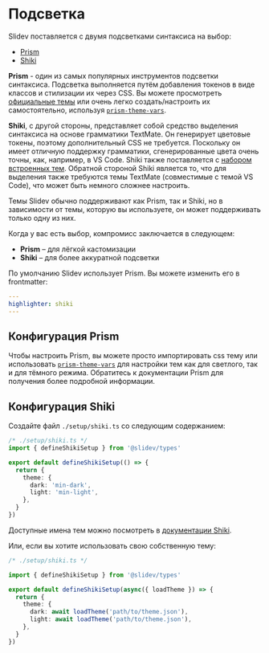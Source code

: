 # Подсветка

Slidev поставляется с двумя подсветками синтаксиса на выбор:

- [Prism](https://prismjs.com/)
- [Shiki](https://github.com/shikijs/shiki)

**Prism** - один из самых популярных инструментов подсветки синтаксиса. Подсветка выполняется путём добавления токенов в виде классов и стилизации их через CSS. Вы можете просмотреть [официальные темы](https://github.com/PrismJS/prism-themes) или очень легко создать/настроить их самостоятельно, используя [`prism-theme-vars`](https://github.com/antfu/prism-theme-vars).

**Shiki**, с другой стороны, представляет собой средство выделения синтаксиса на основе грамматики TextMate. Он генерирует цветовые токены, поэтому дополнительный CSS не требуется. Поскольку он имеет отличную поддержку грамматики, сгенерированные цвета очень точны, как, например, в VS Code. Shiki также поставляется с [набором встроенных тем](https://github.com/shikijs/shiki/blob/master/docs/themes.md). Обратной стороной Shiki является то, что для выделения также требуются темы TextMate (совместимые с темой VS Code), что может быть немного сложнее настроить.

Темы Slidev обычно поддерживают как Prism, так и Shiki, но в зависимости от темы, которую вы используете, он может поддерживать только одну из них.

Когда у вас есть выбор, компромисс заключается в следующем:

- **Prism** – для лёгкой кастомизации
- **Shiki** – для более аккуратной подсветки

По умолчанию Slidev использует Prism. Вы можете изменить его в frontmatter:

```yaml
---
highlighter: shiki
---
```

## Конфигурация Prism

Чтобы настроить Prism, вы можете просто импортировать css тему или использовать [`prism-theme-vars`](https://github.com/antfu/prism-theme-vars) для настройки тем как для светлого, так и для тёмного режима. Обратитесь к документации Prism для получения более подробной информации.

## Конфигурация Shiki

<Environment type="node" />

Создайте файл `./setup/shiki.ts` со следующим содержанием:

```ts
/* ./setup/shiki.ts */
import { defineShikiSetup } from '@slidev/types'

export default defineShikiSetup(() => {
  return {
    theme: {
      dark: 'min-dark',
      light: 'min-light',
    },
  }
})
```

Доступные имена тем можно посмотреть в [документации Shiki](https://github.com/shikijs/shiki/blob/master/docs/themes.md#all-themes).

Или, если вы хотите использовать свою собственную тему:

```ts
/* ./setup/shiki.ts */

import { defineShikiSetup } from '@slidev/types'

export default defineShikiSetup(async({ loadTheme }) => {
  return {
    theme: {
      dark: await loadTheme('path/to/theme.json'),
      light: await loadTheme('path/to/theme.json'),
    },
  }
})
```
